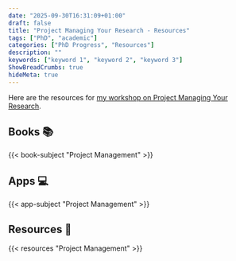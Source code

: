 ```yaml
---
date: "2025-09-30T16:31:09+01:00"
draft: false
title: "Project Managing Your Research - Resources"
tags: ["PhD", "academic"]
categories: ["PhD Progress", "Resources"]
description: ""
keywords: ["keyword 1", "keyword 2", "keyword 3"]
ShowBreadCrumbs: true
hideMeta: true
---
```


Here are the resources for [my workshop on Project Managing Your Research](../../project-managing-your-research/).

## Books 📚

{{< book-subject "Project Management" >}}

## Apps 💻

{{< app-subject "Project Management" >}}

## Resources 🧭

{{< resources "Project Management" >}}